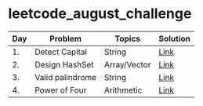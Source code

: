 # leetcode_august_challenge

<!-- Tables -->

|Day |    Problem               |Topics     |Solution|
|----|------------------    |-----------|--------|
|1.  |Detect Capital        |   String     |[Link](https://leetcode.com/explore/challenge/card/august-leetcoding-challenge/549/week-1-august-1st-august-7th/3409/)|
|2.  |Design HashSet        |  Array/Vector|[Link](https://leetcode.com/explore/challenge/card/august-leetcoding-challenge/549/week-1-august-1st-august-7th/3410/)|
|3.  |Valid palindrome      |String        |[Link](https://leetcode.com/explore/challenge/card/august-leetcoding-challenge/549/week-1-august-1st-august-7th/3411/)|
|4.  |Power of Four         |Arithmetic         |[Link](https://leetcode.com/explore/challenge/card/august-leetcoding-challenge/549/week-1-august-1st-august-7th/3412/)|


